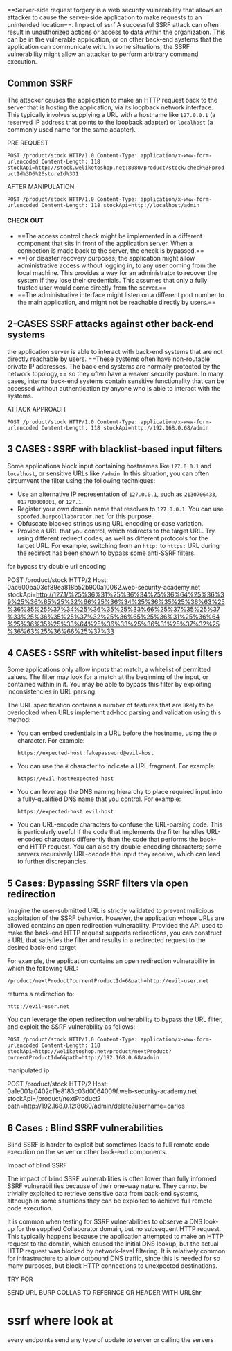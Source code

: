 ==Server-side request forgery is a web security vulnerability that allows an attacker to cause the server-side application to make requests to an unintended location==.
Impact of ssrf 
A successful SSRF attack can often result in unauthorized actions or access to data within the organization. This can be in the vulnerable application, or on other back-end systems that the application can communicate with. In some situations, the SSRF vulnerability might allow an attacker to perform arbitrary command execution.

## Common SSRF

The attacker causes the application to make an HTTP request back to the server that is hosting the application, via its loopback network interface. This typically involves supplying a URL with a hostname like `127.0.0.1` (a reserved IP address that points to the loopback adapter) or `localhost` (a commonly used name for the same adapter).

 PRE REQUEST 
 
`POST /product/stock HTTP/1.0 Content-Type: application/x-www-form-urlencoded Content-Length: 118 stockApi=http://stock.weliketoshop.net:8080/product/stock/check%3FproductId%3D6%26storeId%3D1`

AFTER MANIPULATION

`POST /product/stock HTTP/1.0 Content-Type: application/x-www-form-urlencoded Content-Length: 118 stockApi=http://localhost/admin`

#### CHECK OUT
- ==The access control check might be implemented in a different component that sits in front of the application server. When a connection is made back to the server, the check is bypassed.==
- ==For disaster recovery purposes, the application might allow administrative access without logging in, to any user coming from the local machine. This provides a way for an administrator to recover the system if they lose their credentials. This assumes that only a fully trusted user would come directly from the server.==
- ==The administrative interface might listen on a different port number to the main application, and might not be reachable directly by users.==

## 2-CASES SSRF attacks against other back-end systems

the application server is able to interact with back-end systems that are not directly reachable by users. ==These systems often have non-routable private IP addresses. The back-end systems are normally protected by the network topology,== so they often have a weaker security posture. In many cases, internal back-end systems contain sensitive functionality that can be accessed without authentication by anyone who is able to interact with the systems.

ATTACK APPROACH 

`POST /product/stock HTTP/1.0 Content-Type: application/x-www-form-urlencoded Content-Length: 118 stockApi=http://192.168.0.68/admin`

## 3 CASES : SSRF with blacklist-based input filters

Some applications block input containing hostnames like `127.0.0.1` and `localhost`, or sensitive URLs like `/admin`. In this situation, you can often circumvent the filter using the following techniques:

- Use an alternative IP representation of `127.0.0.1`, such as `2130706433`, `017700000001`, or `127.1`.
- Register your own domain name that resolves to `127.0.0.1`. You can use `spoofed.burpcollaborator.net` for this purpose.
- Obfuscate blocked strings using URL encoding or case variation.
- Provide a URL that you control, which redirects to the target URL. Try using different redirect codes, as well as different protocols for the target URL. For example, switching from an `http:` to `https:` URL during the redirect has been shown to bypass some anti-SSRF filters.

for bypass try double url encoding

POST /product/stock HTTP/2
Host: 0ac600ba03cf89ea818b52b900a10062.web-security-academy.net
stockApi=http://127.1/%25%36%31%25%36%34%25%36%64%25%36%39%25%36%65%25%32%66%25%36%34%25%36%35%25%36%63%25%36%35%25%37%34%25%36%35%25%33%66%25%37%35%25%37%33%25%36%35%25%37%32%25%36%65%25%36%31%25%36%64%25%36%35%25%33%64%25%36%33%25%36%31%25%37%32%25%36%63%25%36%66%25%37%33

## 4 CASES : SSRF with whitelist-based input filters

Some applications only allow inputs that match, a whitelist of permitted values. The filter may look for a match at the beginning of the input, or contained within in it. You may be able to bypass this filter by exploiting inconsistencies in URL parsing.

The URL specification contains a number of features that are likely to be overlooked when URLs implement ad-hoc parsing and validation using this method:

- You can embed credentials in a URL before the hostname, using the `@` character. For example:
    
    `https://expected-host:fakepassword@evil-host`
- You can use the `#` character to indicate a URL fragment. For example:
    
    `https://evil-host#expected-host`
- You can leverage the DNS naming hierarchy to place required input into a fully-qualified DNS name that you control. For example:
    
    `https://expected-host.evil-host`
- You can URL-encode characters to confuse the URL-parsing code. This is particularly useful if the code that implements the filter handles URL-encoded characters differently than the code that performs the back-end HTTP request. You can also try double-encoding characters; some servers recursively URL-decode the input they receive, which can lead to further discrepancies.
## 5 Cases: Bypassing SSRF filters via open redirection

Imagine the user-submitted URL is strictly validated to prevent malicious exploitation of the SSRF behavior. However, the application whose URLs are allowed contains an open redirection vulnerability. Provided the API used to make the back-end HTTP request supports redirections, you can construct a URL that satisfies the filter and results in a redirected request to the desired back-end target

For example, the application contains an open redirection vulnerability in which the following URL:

`/product/nextProduct?currentProductId=6&path=http://evil-user.net`

returns a redirection to:

`http://evil-user.net`

You can leverage the open redirection vulnerability to bypass the URL filter, and exploit the SSRF vulnerability as follows:

`POST /product/stock HTTP/1.0 Content-Type: application/x-www-form-urlencoded Content-Length: 118 stockApi=http://weliketoshop.net/product/nextProduct?currentProductId=6&path=http://192.168.0.68/admin`

manipulated ip 

POST /product/stock HTTP/2
Host: 0a1e001a0402cf1e8183c03d0064009f.web-security-academy.net
stockApi=/product/nextProduct?path=http://192.168.0.12:8080/admin/delete?username=carlos

## 6 Cases : Blind SSRF vulnerabilities

Blind SSRF is harder to exploit but sometimes leads to full remote code execution on the server or other back-end components.

Impact of blind SSRF

The impact of blind SSRF vulnerabilities is often lower than fully informed SSRF vulnerabilities because of their one-way nature. They cannot be trivially exploited to retrieve sensitive data from back-end systems, although in some situations they can be exploited to achieve full remote code execution.

It is common when testing for SSRF vulnerabilities to observe a DNS look-up for the supplied Collaborator domain, but no subsequent HTTP request. This typically happens because the application attempted to make an HTTP request to the domain, which caused the initial DNS lookup, but the actual HTTP request was blocked by network-level filtering. It is relatively common for infrastructure to allow outbound DNS traffic, since this is needed for so many purposes, but block HTTP connections to unexpected destinations.

TRY FOR 

SEND URL BURP COLLAB TO REFERNCE OR HEADER WITH URLShr

# ssrf where look at

every endpoints send any type of update to server or calling the servers

